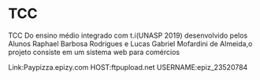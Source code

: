 # TCC
TCC Do ensino médio integrado com t.i(UNASP 2019) desenvolvido pelos Alunos Raphael Barbosa Rodrigues e Lucas Gabriel Mofardini de Almeida,o projeto consiste em um sistema web para comércios

Link:Paypizza.epizy.com
HOST:ftpupload.net
USERNAME:epiz_23520784
